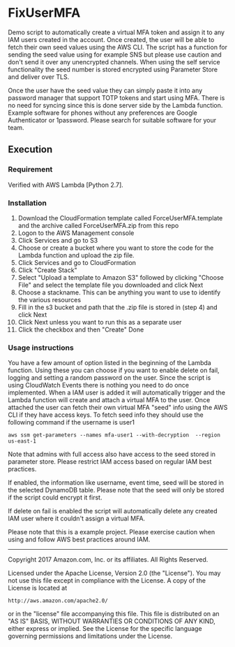 # FixUserMFA
Demo script to automatically create a virtual MFA token and assign it to any IAM users created in the account.
Once created, the user will be able to fetch their own seed values using the AWS CLI.
The script has a function for sending the seed value using for example SNS but please use caution and don't send it over any unencrypted channels.
When using the self service functionality the seed number is stored encrypted using Parameter Store and deliver over TLS.

Once the user have the seed value they can simply paste it into any password manager that support TOTP tokens and start using MFA. There is no need for syncing since this is done server side by the Lambda function.
Example software for phones without any preferences are Google Authenticator or 1password. Please search for suitable software for your team.


## Execution
### Requirement
Verified with AWS Lambda [Python 2.7].

### Installation
1. Download the CloudFormation template called ForceUserMFA.template and the archive called ForceUserMFA.zip from this repo
2. Logon to the AWS Management console
3. Click Services and go to S3
4. Choose or create a bucket where you want to store the code for the Lambda function and upload the zip file.
5. Click Services and go to CloudFormation
6. Click "Create Stack"
7. Select "Upload a template to Amazon S3" followed by clicking "Choose File" and select the template file you downloaded and click Next
8. Choose a stackname. This can be anything you want to use to identify the various resources
9. Fill in the s3 bucket and path that the .zip file is stored in (step 4) and click Next
10. Click Next unless you want to run this as a separate user
11. Click the checkbox and then "Create"
Done


### Usage instructions
You have a few amount of option listed in the beginning of the Lambda function.
Using these you can choose if you want to enable delete on fail, logging and setting a random password on the user.
Since the script is using CloudWatch Events there is nothing you need to do once implemented.
When a IAM user is added it will automatically trigger and the Lambda function will create and attach a virtual MFA to the user.
Once attached the user can fetch their own virtual MFA "seed" info using the AWS CLI if they have access keys.
To fetch seed info they should use the following command if the username is user1
~~~~
aws ssm get-parameters --names mfa-user1 --with-decryption  --region us-east-1
~~~~

Note that admins with full access also have access to the seed stored in parameter store. Please restrict IAM access based on regular IAM best practices.

If enabled, the information like username, event time, seed will be stored in the selected DynamoDB table.
Please note that the seed will only be stored if the script could encrypt it first.

If delete on fail is enabled the script will automatically delete any created IAM user where it couldn't assign a virtual MFA.

Please note that this is a example project. Please exercise caution when using and follow AWS best practices around IAM.
***

Copyright 2017 Amazon.com, Inc. or its affiliates. All Rights Reserved.

Licensed under the Apache License, Version 2.0 (the "License"). You may not use this file except in compliance with the License. A copy of the License is located at

    http://aws.amazon.com/apache2.0/

or in the "license" file accompanying this file. This file is distributed on an "AS IS" BASIS, WITHOUT WARRANTIES OR CONDITIONS OF ANY KIND, either express or implied. See the License for the specific language governing permissions and limitations under the License.
